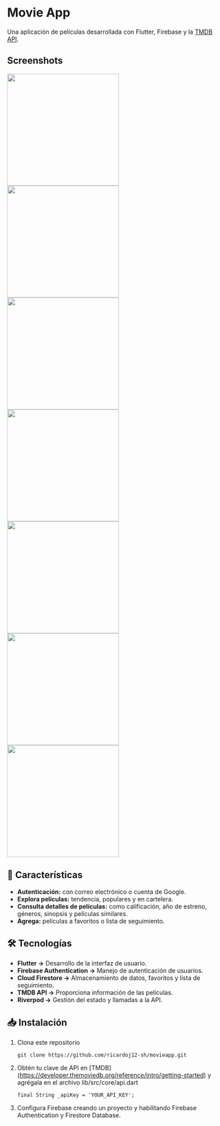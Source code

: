# Movie App

Una aplicación de películas desarrollada con Flutter, Firebase y la [TMDB API](https://developer.themoviedb.org/reference/intro/getting-started).

## Screenshots
<img src="screenshots/welcome.png" width="260" /> <img src="screenshots/login.png" width="260" /> <img src="screenshots/sign up.png" width="260" />
<img src="screenshots/home.png" width="260" /> <img src="screenshots/trending.png" width="260" /> <img src="screenshots/details.png" width="260" />
<img src="screenshots/watchlist.png" width="260" />

## 🚀 Características

- **Autenticación:**  con correo electrónico o cuenta de Google.
- **Explora películas:** tendencia, populares y en cartelera.
- **Consulta detalles de películas:** como calificación, año de estreno, géneros, sinopsis y películas similares.
- **Agrega:** películas a favoritos o lista de seguimiento.

## 🛠️ Tecnologías
- **Flutter →** Desarrollo de la interfaz de usuario.
- **Firebase Authentication →** Manejo de autenticación de usuarios.
- **Cloud Firestore →** Almacenamiento de datos, favoritos y lista de seguimiento.
- **TMDB API →** Proporciona información de las películas.
- **Riverpod →** Gestión del estado y llamadas a la API.

## 📥 Instalación
1. Clona este repositorio
   ```
   git clone https://github.com/ricardoj12-sh/movieapp.git
   ``` 
3. Obtén tu clave de API en [TMDB] (https://developer.themoviedb.org/reference/intro/getting-started) y agrégala en el archivo lib/src/core/api.dart
   ```
   final String _apiKey = 'YOUR_API_KEY';
   ```
5. Configura Firebase creando un proyecto y habilitando Firebase Authentication y Firestore Database.
